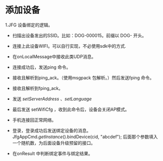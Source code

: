 # 添加设备

1.JFG 设备绑定的逻辑。

* 扫描出设备发出的SSID。比如：DOG-000015。前缀以 DOG- 开头。
* 连接上此设备WIFI。可以自行实现，不必使用sdk中的方式.
* 在onLocalMessage中接收此类UDP消息。
* 连接成功后，发送ping 命令。
* 接收且解析到ping\_ack。（使用msgpack 包解析。）然后发送fping 命令。
* 接收且解析到fping\_ack。

* 发送 _setServerAddress_ 、_setLanguage_

* 最后发送 setWifiCfg ，收到此命令后，设备会关闭AP模式。
* 手机连接回正常网络。
* 登录，登录成功后发送绑定设备的消息。JfgAppCmd._getInstance_\(\).bindDevice\(cid, "abcdef"\); 后面那个参数填入一个随机数，为后面设备升级预留的接口。
* 在onResult 中判断绑定事件与绑定结果。

